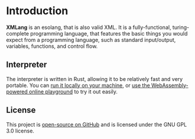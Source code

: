 # Introduction

**XMLang** is an esolang, that is also valid XML.
It is a fully-functional, turing-complete programming language, that features the basic things you would expect from a programming language, such as standard input/output, variables, functions, and control flow.

## Interpreter

The interpreter is written in Rust, allowing it to be relatively fast and very portable.
You can [run it locally on your machine](./interpreter/local.md), or [use the WebAssembly-powered online playground](./interpreter/playground.md) to try it out easily.

## License

This project is [open-source on GitHub](https://github.com/GGORG0/xmlang) and is licensed under the GNU GPL 3.0 license.
